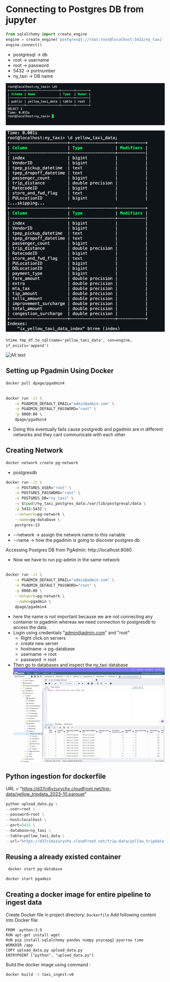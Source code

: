
# Connecting to Postgres DB from jupyter

```python
from sqlalchemy import create_engine
engine = create_engine('postgresql://root:root@localhost:5432/ny_taxi')
engine.connect()
```

- postgresql -> db
- root -> username
- root -> password
- 5432 -> portnumber
- ny_taxi -> DB name

![Alt text](image-1.png)

![Alt text](image-2.png)

```%time tmp_df.to_sql(name='yellow_taxi_data', con=engine, if_exists='append')```

![Alt text](image-3.png)

## Setting up Pgadmin Using Docker

```bash
docker pull dpage/pgadmin4
```

```bash   

docker run -it \
    -e PGADMIN_DEFAULT_EMAIL="admin@admin.com" \
    -e PGADMIN_DEFAULT_PASSWORD="root" \
    -p 8080:80 \
    dpage/pgadmin4
```

- Doing this eventually fails cause postgredb and pgadmin are in different networks and they cant communicate with each other

## Creating Network 

```bash
docker network create pg-network
```

- postgresdb

```bash
docker run -it \
    -e POSTGRES_USER="root" \
    -e POSTGRES_PASSWORD="root" \
    -e POSTGRES_DB="ny_taxi" \
    -v $(pwd)/ny_taxi_postgres_data:/var/lib/postgresql/data \
    -p 5432:5432 \
    --network=pg-network \
    --name=pg-database \ 
    postgres:13
```

- --network -> assign the network name to this variable
- --name -> how the pgadmin is going to discover postgres db

Accessing Postgres DB from PgAdmin: http://localhost:8080
- Now we have to run pg-admin in the same network 

```bash

docker run -it \
    -e PGADMIN_DEFAULT_EMAIL="admin@admin.com" \
    -e PGADMIN_DEFAULT_PASSWORD="root" \
    -p 8080:80 \
    --network=pg-network \
    --name=pgadmin \ 
    dpage/pgadmin4
```

- here the name is not important because we are not connecting any container to pgadmin whereas we need connection to postgresdb to access the data.
- Login using credentials "admin@admin.com" and "root"
  - Right click on servers 
  - create new server
  - hostname -> pg-database
  - username -> root
  - password -> root
- Then go to databases and inspect the ny_taxi database
![Alt text](image-4.png)


## Python ingestion for dockerfile

URL = "https://d37ci6vzurychx.cloudfront.net/trip-data/yellow_tripdata_2023-10.parquet"

```python
python upload_data.py \
--user=root \
--password=root \
--host=localhost \
--port=5432 \
--database=ny_taxi \
--table=yellow_taxi_data \
--url="https://d37ci6vzurychx.cloudfront.net/trip-data/yellow_tripdata_2023-10.parquet"

```

## Reusing a already existed container

```bash
 docker start pg-database
 ```

```bash
docker start pgadmin
```

## Creating a docker image for entire pipeline to ingest data 

Create Docker file in project directory: `Dockerfile`
Add following content into Docker file:

```docker
FROM  python:3.9
RUN apt-get install wget
RUN pip install sqlalchemy pandas numpy psycopg2 pyarrow time
WORKDIR /app
COPY upload_data.py upload_data.py
ENTRYPOINT ["python", "upload_data.py"]
```

Build the docker image using command :

```bash
docker build -t taxi_ingest:v0
```